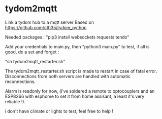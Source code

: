 # tydom2mqtt
Link a tydom hub to a mqtt server
Based on https://github.com/cth35/tydom_python


Needed packages : "pip3 install websockets requests tendo"

Add your credentials to main.py, then "python3 main.py" to test, if all is good, do a set and forget :

"sh tydom2mqtt_restarter.sh"

The tydom2mqtt_restarter.sh script is made to restart in case of fatal error.
Disconnections from both servers are handled with automatic reconnections.


Alarm is readonly for now, (i've soldered a remote to optocouplers and an ESP8266 with esphome to set it from home assisant, a least it's very reliable !).

i don't have climate or lights to test, feel free to help !
